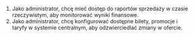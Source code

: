 1. Jako administrator, chcę mieć dostęp do raportów sprzedaży w czasie
rzeczywistym, aby monitorować wyniki finansowe.
2. Jako administrator, chcę konfigurować dostępne bilety, promocje i taryfy w
systemie centralnym, aby odzwierciedlać zmiany w ofercie.
